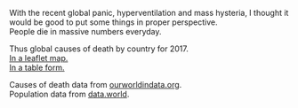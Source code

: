 With the recent global panic, hyperventilation and mass hysteria, I thought it would be good to put some things in proper perspective.  
People die in massive numbers everyday.

Thus global causes of death by country for 2017.  
[In a leaflet map.](https://fraasi.github.io/c-o-d/index.html)  
[In a table form.](https://fraasi.github.io/c-o-d/table.html)  

Causes of death data from [ourworldindata.org](https://ourworldindata.org/causes-of-death).  
Population data from [data.world](https://data.world/edmadrigal/world-population-json).
